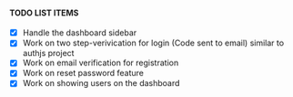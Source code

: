 #### TODO LIST ITEMS

- [x] Handle the dashboard sidebar
- [x] Work on two step-verivication for login (Code sent to email) similar to authjs project
- [x] Work on email verification for registration
- [x] Work on reset password feature
- [x] Work on showing users on the dashboard
